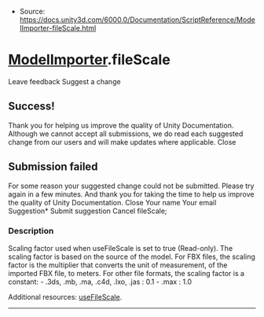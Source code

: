 * Source: https://docs.unity3d.com/6000.0/Documentation/ScriptReference/ModelImporter-fileScale.html

#  [ModelImporter](https://docs.unity3d.com/6000.0/Documentation/ScriptReference/ModelImporter.html).fileScale
Leave feedback
Suggest a change
## Success!
Thank you for helping us improve the quality of Unity Documentation. Although we cannot accept all submissions, we do read each suggested change from our users and will make updates where applicable.
Close
## Submission failed
For some reason your suggested change could not be submitted. Please <a>try again</a> in a few minutes. And thank you for taking the time to help us improve the quality of Unity Documentation.
Close
Your name Your email Suggestion* Submit suggestion
Cancel
fileScale; 
### Description
Scaling factor used when useFileScale is set to true (Read-only).
The scaling factor is based on the source of the model. For FBX files, the scaling factor is the multiplier that converts the unit of measurement, of the imported FBX file, to meters. For other file formats, the scaling factor is a constant: - .3ds, .mb, .ma, .c4d, .lxo, .jas : 0.1 - .max : 1.0  
  
Additional resources: [useFileScale](https://docs.unity3d.com/6000.0/Documentation/ScriptReference/ModelImporter-useFileScale.html). 
* * *
